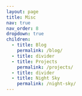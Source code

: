 ```yaml
---
layout: page
title: Misc
nav: true
nav_order: 8
dropdown: true
children:
  - title: Blog
    permalink: /blog/
  - title: divider
  - title: Projects
    permalink: /projects/
  - title: divider
  - title: Night Sky
    permalink: /night-sky/
---
```

